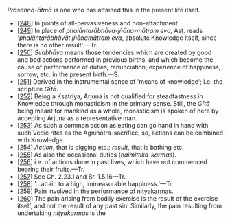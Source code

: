 *Prasanna-ātmā* is one who has attained this in the present life itself.

- [[248](#page--1-0)] In points of all-pervasiveness and non-attachment.
- [[249](#page--1-1)] In place of *phalāntarābhāva-jñāna-mātram eva*, Asṭ. reads '*phalāntarābhāvāt jñānamātram eva*, absolute Knowledge itself, since there is no other result'.—Tr.
- [[250](#page--1-2)] *Svabhāva* means those tendencies which are created by good and bad actions performed in previous births, and which become the cause of performance of duties, renunciation, experience of happiness, sorrow, etc. in the present birth.—Ś.
- [[251](#page--1-3)] Derived in the instrumental sense of 'means of knowledge'; i.e. the scripture *Gītā*.
- [[252](#page--1-4)] Being a Ksatriya, Arjuna is not qualified for steadfastness in Knowledge through monasticism in the primary sense. Still, the *Gītā* being meant for mankind as a whole, monasticism is spoken of here by accepting Arjuna as a representative man.
- [[253](#page--1-5)] As such a common action as eating can go hand in hand with such Vedic rites as the Agnihotra-sacrifice, so, actions can be combined with Knowledge.
- [[254](#page--1-6)] *Action*, that is digging etc.; *result*, that is bathing etc.
- [[255](#page--1-7)] As also the occasional duties (*naimittika-karmas*).
- [[256](#page--1-8)] i.e. of actions done in past lives, which have not commenced bearing their fruits.—Tr.
- [[257](#page--1-9)] See Ch. 2.23.1 and Br. 1.5.16—Tr.
- [[258](#page--1-10)] '...attain to a high, immeasurable happiness.'—Tr.
- [[259](#page--1-11)] Pain involved in the performance of nityakarmas.
- [[260](#page--1-12)] The pain arising from bodily exercise is the result of the exercise itself, and not the result of any past sin! Similarly, the pain resulting from undertaking *nityakarmas* is the